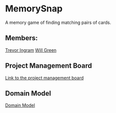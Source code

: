 # MemorySnap
A memory game of finding matching pairs of cards.

## Members:

[Trevor Ingram](https://github.com/T-Ingram)
[Will Green](https://github.com/tehbillis)

## Project Management Board
[Link to the project management board](https://github.com/orgs/DevLearnCollective/projects/1/views/1)

## Domain Model
[Domain Model](https://github.com/DevLearnCollective/MemorySnap/blob/staging/Domain%20Model.png)

